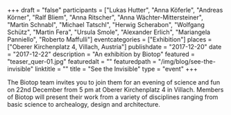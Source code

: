 +++
draft = "false"
participants = ["Lukas Hutter", "Anna Köferle", "Andreas Körner", "Ralf Bliem", "Anna Ritscher", "Anna Wächter-Mittersteiner", "Martin Schnabl", "Michael Tatschl", "Herwig Scherabon", "Wolfgang Schütz", "Martin Fera", "Ursula Smole", "Alexander Erlich", "Mariangela Panniello", "Roberto Maffulli"]
eventcategories = ["Exhibition"]
places = ["Oberer Kirchenplatz 4, Villach, Austria"]
publishdate = "2017-12-20"
date = "2017-12-22"
description = "An exhibition by Biotop"
featured = "teaser_quer-01.jpg"
featuredalt = ""
featuredpath = "/img/blog/see-the-invisible"
linktitle = ""
title = "See the Invisible"
type = "event"
+++

The Biotop team invites you to join them for an evening of science and fun on 22nd December from 5 pm at Oberer Kirchenplatz 4 in Villach. Members of Biotop will present their work from a variety of disciplines ranging from basic science to archealogy, design and architecture.
